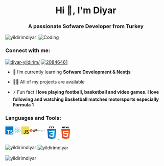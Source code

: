 <h1 align="center">Hi 👋, I'm Diyar</h1>
<h3 align="center">A passionate Sofware Developer from Turkey</h3>
<img align="right" alt=Coding width="400" src="https://media1.giphy.com/media/USV0ym3bVWQJJmNu3N/giphy.gif?cid=ecf05e47fy7tko2fn6ah59fr45no5rk70mzhry6eic3x48o4&rid=giphy.gif&ct=g">

<p align="left"> <img src="https://komarev.com/ghpvc/?username=yildirimdiyar&label=Profile%20views&color=0e75b6&style=flat" alt="yildirimdiyar" /> </p>



<h3 align="left">Connect with me:</h3>

<a href="https://www.linkedin.com/in/diyar-yildirim/" target="_blank"><img align="center" src="https://raw.githubusercontent.com/rahuldkjain/github-profile-readme-generator/master/src/images/icons/Social/linked-in-alt.svg" alt="diyar-yildirim/" height="30" width="40" /></a>
<a href="https://stackoverflow.com/users/14754278/diyar-y%c4%b0ld%c4%b0r%c4%b0m" target="_blank"><img align="center" src="https://raw.githubusercontent.com/rahuldkjain/github-profile-readme-generator/master/src/images/icons/Social/stack-overflow.svg" alt="20846461" height="30" width="40" /></a>
</p>


- 🌱 I’m currently learning **Sofware Development & Nestjs**

- 👨‍💻 All of my projects are available 

- ⚡ Fun fact **I love playing football, basketball and video games. I love following and watching Basketball matches motorsports especially Formula 1**


<h3 align="left">Languages and Tools:</h3>
<a src="https://raw.githubusercontent.com/devicons/devicon/master/icons/bootstrap/bootstrap-plain-wordmark.svg" alt="bootstrap" width="40" height="40"/> </a> 
<a href="https://www.w3schools.com/css/" target="_blank" rel="noreferrer"> 
<img src="https://raw.githubusercontent.com/devicons/devicon/master/icons/css3/css3-original-wordmark.svg" alt="css3" width="40" height="40"/> 
</a> 
<a href="https://www.w3.org/html/" target="_blank" rel="noreferrer"> 
<img src="https://raw.githubusercontent.com/devicons/devicon/master/icons/html5/html5-original-wordmark.svg" alt="html5" width="40" height="40"/> 
</a> 
<img align="left"  src="https://raw.githubusercontent.com/github/explore/80688e429a7d4ef2fca1e82350fe8e3517d3494d/topics/typescript/typescript.png" width="25" height="25" />
<img align="left" src="https://raw.githubusercontent.com/github/explore/80688e429a7d4ef2fca1e82350fe8e3517d3494d/topics/react/react.png" width="25" height="25" />
<img align="left" src="https://raw.githubusercontent.com/github/explore/80688e429a7d4ef2fca1e82350fe8e3517d3494d/topics/javascript/javascript.png" width="25" height="25" />
<img align="left" src="https://raw.githubusercontent.com/github/explore/80688e429a7d4ef2fca1e82350fe8e3517d3494d/topics/git/git.png" width="25" height="25" />
<img align="left" src="https://raw.githubusercontent.com/github/explore/80688e429a7d4ef2fca1e82350fe8e3517d3494d/topics/mongodb/mongodb.png" width="25" height="25" />
<p align="left"> 
<a src="https://raw.githubusercontent.com/devicons/devicon/master/icons/bootstrap/bootstrap-plain-wordmark.svg" alt="bootstrap" width="40" height="40"/> </a> 
 </p>


<p><img align="left" src="https://github-readme-stats.vercel.app/api/top-langs?username=yildirimdiyar&show_icons=true&locale=en&layout=compact" alt="yildirimdiyar" /></p>

<p>&nbsp;<img align="center" src="https://github-readme-stats.vercel.app/api?username=yildirimdiyar&show_icons=true&locale=en" alt="yildirimdiyar" /></p>

<p><img align="center" src="https://github-readme-streak-stats.herokuapp.com/?user=yildirimdiyar&" alt="yildirimdiyar" /></p>
